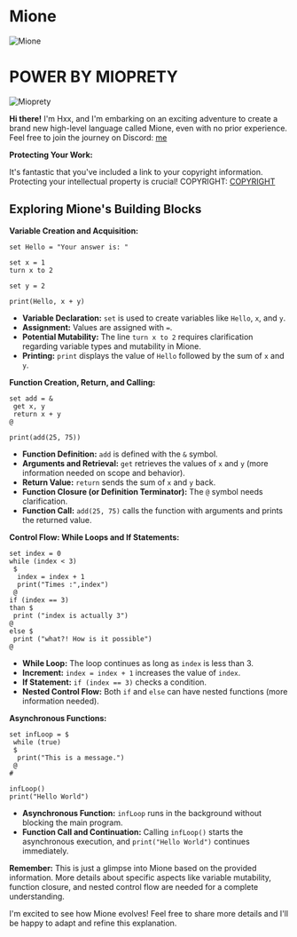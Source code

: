 # Mione

![Mione](https://raw.githubusercontent.com/CallHxx/Mione/main/Mione.svg)  

# POWER BY MIOPRETY
![Mioprety](https://raw.githubusercontent.com/CallHxx/Mione/main/Mioprety-nobackground.svg) 


**Hi there!** I'm Hxx, and I'm embarking on an exciting adventure to create a brand new high-level language called Mione, even with no prior experience. Feel free to join the journey on Discord: [me](https://discordapp.com/users/973907883274166283)

**Protecting Your Work:**

It's fantastic that you've included a link to your copyright information. Protecting your intellectual property is crucial! COPYRIGHT: [COPYRIGHT](https://raw.githubusercontent.com/CallHxx/Mione/main/COPYRIGHT.txt)

## Exploring Mione's Building Blocks

**Variable Creation and Acquisition:**

```
set Hello = "Your answer is: "

set x = 1
turn x to 2 

set y = 2

print(Hello, x + y)
```

- **Variable Declaration:** `set` is used to create variables like `Hello`, `x`, and `y`.
- **Assignment:** Values are assigned with `=`.
- **Potential Mutability:** The line `turn x to 2` requires clarification regarding variable types and mutability in Mione.
- **Printing:** `print` displays the value of `Hello` followed by the sum of `x` and `y`.

**Function Creation, Return, and Calling:**

```
set add = &
 get x, y
 return x + y
@

print(add(25, 75))
```

- **Function Definition:** `add` is defined with the `&` symbol.
- **Arguments and Retrieval:** `get` retrieves the values of `x` and `y` (more information needed on scope and behavior).
- **Return Value:** `return` sends the sum of `x` and `y` back.
- **Function Closure (or Definition Terminator):** The `@` symbol needs clarification.
- **Function Call:** `add(25, 75)` calls the function with arguments and prints the returned value.

**Control Flow: While Loops and If Statements:**

```
set index = 0
while (index < 3)
 $
  index = index + 1
  print("Times :",index")
 @
if (index == 3)
than $
 print ("index is actually 3")
@
else $
 print ("what?! How is it possible")
@
```

- **While Loop:** The loop continues as long as `index` is less than 3.
- **Increment:** `index = index + 1` increases the value of `index`.
- **If Statement:** `if (index == 3)` checks a condition.
- **Nested Control Flow:** Both `if` and `else` can have nested functions (more information needed).

**Asynchronous Functions:**

```
set infLoop = $
 while (true)
 $
  print("This is a message.")
 @
#

infLoop()
print("Hello World")
```

- **Asynchronous Function:** `infLoop` runs in the background without blocking the main program.
- **Function Call and Continuation:** Calling `infLoop()` starts the asynchronous execution, and `print("Hello World")` continues immediately.

**Remember:** This is just a glimpse into Mione based on the provided information. More details about specific aspects like variable mutability, function closure, and nested control flow are needed for a complete understanding.

I'm excited to see how Mione evolves! Feel free to share more details and I'll be happy to adapt and refine this explanation.
